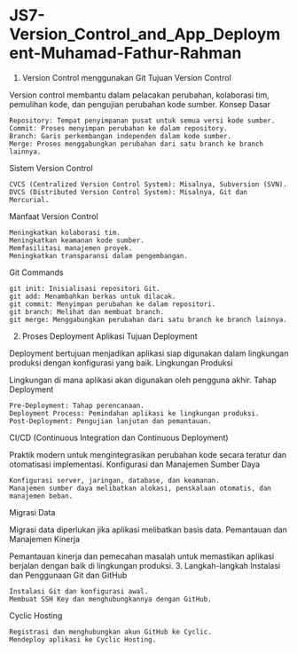 # JS7-Version_Control_and_App_Deployment-Muhamad-Fathur-Rahman

1. Version Control menggunakan Git
Tujuan Version Control

Version control membantu dalam pelacakan perubahan, kolaborasi tim, pemulihan kode, dan pengujian perubahan kode sumber.
Konsep Dasar

    Repository: Tempat penyimpanan pusat untuk semua versi kode sumber.
    Commit: Proses menyimpan perubahan ke dalam repository.
    Branch: Garis perkembangan independen dalam kode sumber.
    Merge: Proses menggabungkan perubahan dari satu branch ke branch lainnya.

Sistem Version Control

    CVCS (Centralized Version Control System): Misalnya, Subversion (SVN).
    DVCS (Distributed Version Control System): Misalnya, Git dan Mercurial.

Manfaat Version Control

    Meningkatkan kolaborasi tim.
    Meningkatkan keamanan kode sumber.
    Memfasilitasi manajemen proyek.
    Meningkatkan transparansi dalam pengembangan.

Git Commands

    git init: Inisialisasi repositori Git.
    git add: Menambahkan berkas untuk dilacak.
    git commit: Menyimpan perubahan ke dalam repositori.
    git branch: Melihat dan membuat branch.
    git merge: Menggabungkan perubahan dari satu branch ke branch lainnya.

2. Proses Deployment Aplikasi
Tujuan Deployment

Deployment bertujuan menjadikan aplikasi siap digunakan dalam lingkungan produksi dengan konfigurasi yang baik.
Lingkungan Produksi

Lingkungan di mana aplikasi akan digunakan oleh pengguna akhir.
Tahap Deployment

    Pre-Deployment: Tahap perencanaan.
    Deployment Process: Pemindahan aplikasi ke lingkungan produksi.
    Post-Deployment: Pengujian lanjutan dan pemantauan.

CI/CD (Continuous Integration dan Continuous Deployment)

Praktik modern untuk mengintegrasikan perubahan kode secara teratur dan otomatisasi implementasi.
Konfigurasi dan Manajemen Sumber Daya

    Konfigurasi server, jaringan, database, dan keamanan.
    Manajemen sumber daya melibatkan alokasi, penskalaan otomatis, dan manajemen beban.

Migrasi Data

Migrasi data diperlukan jika aplikasi melibatkan basis data.
Pemantauan dan Manajemen Kinerja

Pemantauan kinerja dan pemecahan masalah untuk memastikan aplikasi berjalan dengan baik di lingkungan produksi.
3. Langkah-langkah Instalasi dan Penggunaan
Git dan GitHub

    Instalasi Git dan konfigurasi awal.
    Membuat SSH Key dan menghubungkannya dengan GitHub.

Cyclic Hosting

    Registrasi dan menghubungkan akun GitHub ke Cyclic.
    Mendeploy aplikasi ke Cyclic Hosting.

